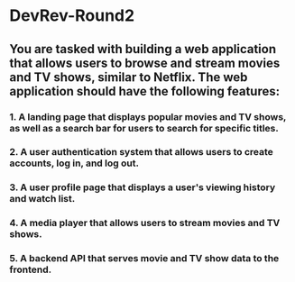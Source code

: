 # DevRev-Round2

## You are tasked with building a web application that allows users to browse and stream movies and TV shows, similar to Netflix. The web application should have the following features:
### 1.	A landing page that displays popular movies and TV shows, as well as a search bar for users to search for specific titles.
### 2.	A user authentication system that allows users to create accounts, log in, and log out.
### 3.	A user profile page that displays a user's viewing history and watch list.
### 4.	A media player that allows users to stream movies and TV shows.
### 5.	A backend API that serves movie and TV show data to the frontend.
